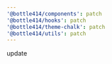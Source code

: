 ```yaml
---
'@bottle414/components': patch
'@bottle414/hooks': patch
'@bottle414/theme-chalk': patch
'@bottle414/utils': patch
---
```


update
